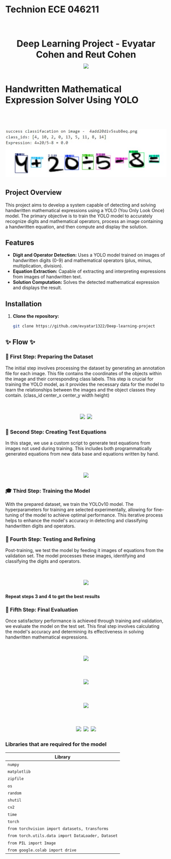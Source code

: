 # Technion ECE 046211

<h1 align="center">
  <br>
 Deep Learning Project -  
  Evyatar Cohen and Reut Cohen 
  <br>
  <img src="https://raw.githubusercontent.com/taldatech/ee046211-deep-learning/main/assets/dl_intro_anim.gif" height="200">
</h1>


# Handwritten Mathematical Expression Solver Using YOLO


<h1 align="center">
  <br>
  <img src="https://github.com/evyatar1322/Deep-learning-project/blob/main/images/detection.jpg" height="150">
  <br>
</h1>

## Project Overview
This project aims to develop a system capable of detecting and solving handwritten mathematical expressions using a YOLO (You Only Look Once) model. The primary objective is to train the YOLO model to accurately recognize digits and mathematical operators, process an image containing a handwritten equation, and then compute and display the solution.

## Features
- **Digit and Operator Detection:** Uses a YOLO model trained on images of handwritten digits (0-9) and mathematical operators (plus, minus, multiplication, division).
- **Equation Extraction:** Capable of extracting and interpreting expressions from images of handwritten text.
- **Solution Computation:** Solves the detected mathematical expression and displays the result.

## Installation
1. **Clone the repository:**
   ```bash
   git clone https://github.com/evyatar1322/Deep-learning-project


## ✨ Flow ✨

### 📂 First Step: Preparing the Dataset
The initial step involves processing the dataset by generating an 
annotation file for each image. This file contains the coordinates 
of the objects within the image and their corresponding class labels. 
This step is crucial for training the YOLO model, as it provides the 
necessary data for the model to learn the relationships between the 
images and the object classes they contain.
(class_id center_x center_y width height)
<h1 align="center">
  <td><img src="https://github.com/evyatar1322/Deep-learning-project/blob/main/images/05Yyjvq9.jpg" height="100"></td>
   <td><img src="https://github.com/evyatar1322/Deep-learning-project/blob/main/images/text05Yyjvq9.jpg" height="100"></td>
</h1>

### 🧩 Second Step: Creating Test Equations
In this stage, we use a custom script to generate test equations from 
images not used during training. This includes both programmatically 
generated equations from new data base and equations written by hand.
<h1 align="center">
  <img src="https://github.com/evyatar1322/Deep-learning-project/blob/main/images/equation2.jpg" height="100">
</h1>

### 🎓 Third Step: Training the Model
With the prepared dataset, we train the YOLOv10 model. The hyperparameters 
for training are selected experimentally, allowing for fine-tuning of the 
model to achieve optimal performance. This iterative process helps to 
enhance the model's accuracy in detecting and classifying handwritten 
digits and operators.

### 🧪 Fourth Step: Testing and Refining
Post-training, we test the model by feeding it images of equations from the validation set. 
The model processes these images, identifying and classifying the digits and operators.
<h1 align="center">
  <img src="https://github.com/evyatar1322/Deep-learning-project/blob/main/images/success_readme.jpg" height="100">

#### Repeat steps 3 and 4 to get the best results
</h1>

### 🎯 Fifth Step: Final Evaluation
Once satisfactory performance is achieved through training and validation, 
we evaluate the model on the test set. This final step involves calculating 
the model's accuracy and determining its effectiveness in solving handwritten 
mathematical expressions.
<h1 align="center">
  <img src="https://github.com/evyatar1322/Deep-learning-project/blob/main/images/detection1.jpg" height="100">
  </h1>
  <h1 align="center">
  <img src="https://github.com/evyatar1322/Deep-learning-project/blob/main/images/detection2.jpg" height="100">
  </h1>
  <h1 align="center">
  <img src="https://github.com/evyatar1322/Deep-learning-project/blob/main/images/miss_detection.jpg" height="100">
</h1>

<h1 align="center">
  <tr>
    <td><img src="https://github.com/evyatar1322/Deep-learning-project/blob/main/images/same_data_result.jpg" height="75"></td>
    <td><img src="https://github.com/evyatar1322/Deep-learning-project/blob/main/images/other_data_result.jpg" height="75"></td>
    <td><img src="https://github.com/evyatar1322/Deep-learning-project/blob/main/images/our_result.jpg" height="75"></td>
  </tr>
</h1>



### Libraries that are required for the model

|Library         |
|----------------|
|`numpy`| 
|`matplotlib`|
|`zipfile`|
|`os`|
|`random`| 
|`shutil`| 
|`cv2`| 
|`time`|
|`torch`|
|`from torchvision import datasets, transforms`|
|`from torch.utils.data import DataLoader, Dataset`| 
|`from PIL import Image`| 
|`from google.colab import drive`|
